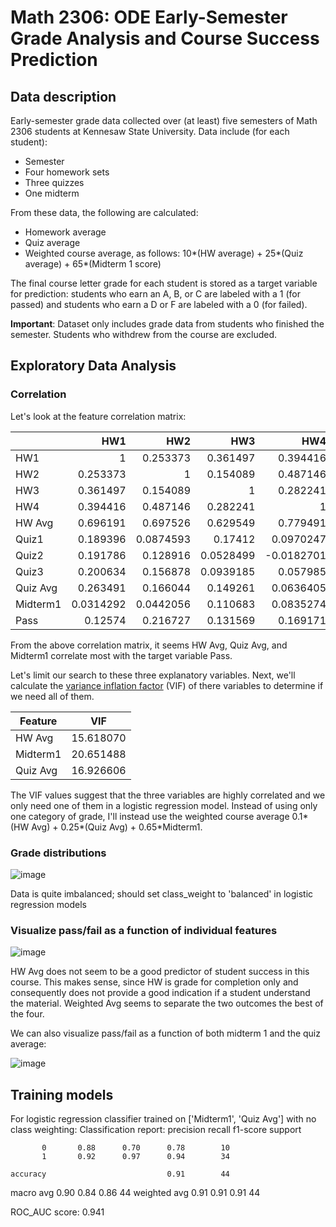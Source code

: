 # Math 2306: ODE Early-Semester Grade Analysis and Course Success Prediction

## Data description
Early-semester grade data collected over (at least) five semesters of Math 2306 students at Kennesaw State University.
Data include (for each student):
- Semester
- Four homework sets
- Three quizzes
- One midterm

From these data, the following are calculated:
- Homework average
- Quiz average
- Weighted course average, as follows: 10*(HW average) + 25*(Quiz average) + 65*(Midterm 1 score)

The final course letter grade for each student is stored as a target variable for prediction: students who earn an A, B, or C are labeled with a 1 (for passed) and students who earn a D or F are labeled with a 0 (for failed). 

**Important**: Dataset only includes grade data from students who finished the semester. Students who withdrew from the course are excluded.

## Exploratory Data Analysis

### Correlation

Let's look at the feature correlation matrix:

|          |       HW1 |       HW2 |       HW3 |        HW4 |   HW Avg |     Quiz1 |      Quiz2 |     Quiz3 |   Quiz Avg |   Midterm1 |     Pass |
|:---------|----------:|----------:|----------:|-----------:|---------:|----------:|-----------:|----------:|-----------:|-----------:|---------:|
| HW1      | 1         | 0.253373  | 0.361497  |  0.394416  | 0.696191 | 0.189396  |  0.191786  | 0.200634  |  0.263491  |  0.0314292 | 0.12574  |
| HW2      | 0.253373  | 1         | 0.154089  |  0.487146  | 0.697526 | 0.0874593 |  0.128916  | 0.156878  |  0.166044  |  0.0442056 | 0.216727 |
| HW3      | 0.361497  | 0.154089  | 1         |  0.282241  | 0.629549 | 0.17412   |  0.0528499 | 0.0939185 |  0.149261  |  0.110683  | 0.131569 |
| HW4      | 0.394416  | 0.487146  | 0.282241  |  1         | 0.779491 | 0.0970247 | -0.0182701 | 0.057985  |  0.0636405 |  0.0835274 | 0.169171 |
| HW Avg   | 0.696191  | 0.697526  | 0.629549  |  0.779491  | 1        | 0.191931  |  0.124251  | 0.179998  |  0.225561  |  0.096318  | 0.231919 |
| Quiz1    | 0.189396  | 0.0874593 | 0.17412   |  0.0970247 | 0.191931 | 1         |  0.445091  | 0.143003  |  0.761957  |  0.326459  | 0.315997 |
| Quiz2    | 0.191786  | 0.128916  | 0.0528499 | -0.0182701 | 0.124251 | 0.445091  |  1         | 0.313793  |  0.806652  |  0.365008  | 0.364305 |
| Quiz3    | 0.200634  | 0.156878  | 0.0939185 |  0.057985  | 0.179998 | 0.143003  |  0.313793  | 1         |  0.61866   |  0.482089  | 0.360789 |
| Quiz Avg | 0.263491  | 0.166044  | 0.149261  |  0.0636405 | 0.225561 | 0.761957  |  0.806652  | 0.61866   |  1         |  0.524909  | 0.470391 |
| Midterm1 | 0.0314292 | 0.0442056 | 0.110683  |  0.0835274 | 0.096318 | 0.326459  |  0.365008  | 0.482089  |  0.524909  |  1         | 0.661899 |
| Pass     | 0.12574   | 0.216727  | 0.131569  |  0.169171  | 0.231919 | 0.315997  |  0.364305  | 0.360789  |  0.470391  |  0.661899  | 1        |

From the above correlation matrix, it seems HW Avg, Quiz Avg, and Midterm1 correlate most with the target variable Pass.

Let's limit our search to these three explanatory variables. Next, we'll calculate the [variance inflation factor](https://en.wikipedia.org/wiki/Variance_inflation_factor) (VIF) of there variables to determine if we need all of them.

| Feature  | VIF      |
| -------- | -------  |
| HW Avg   |15.618070 |
| Midterm1 | 20.651488|
| Quiz Avg | 16.926606|

The VIF values suggest that the three variables are highly correlated and we only need one of them in a logistic regression model.
Instead of using only one category of grade, I'll instead use the weighted course average 0.1*(HW Avg) + 0.25*(Quiz Avg) + 0.65*Midterm1.
### Grade distributions

![image](https://github.com/user-attachments/assets/80fca629-0bca-4b48-aa90-a26cd627f3e2)

Data is quite imbalanced; should set class_weight to 'balanced' in logistic regression models

### Visualize pass/fail as a function of individual features

![image](https://github.com/user-attachments/assets/07d84108-1407-499c-9b84-44c4953b2c8b)

HW Avg does not seem to be a good predictor of student success in this course. This makes sense, since HW is grade for completion only and consequently does not provide a good indication if a student understand the material. Weighted Avg seems to separate the two outcomes the best of the four.

We can also visualize pass/fail as a function of both midterm 1 and the quiz average:

![image](https://github.com/user-attachments/assets/8913b892-db1f-43d2-b686-53fdb485c8a8)

## Training models


For logistic regression classifier trained on ['Midterm1', 'Quiz Avg'] with no class weighting:
Classification report:
               precision    recall  f1-score   support

           0       0.88      0.70      0.78        10
           1       0.92      0.97      0.94        34

    accuracy                           0.91        44
   macro avg       0.90      0.84      0.86        44
weighted avg       0.91      0.91      0.91        44

ROC_AUC score: 0.941
